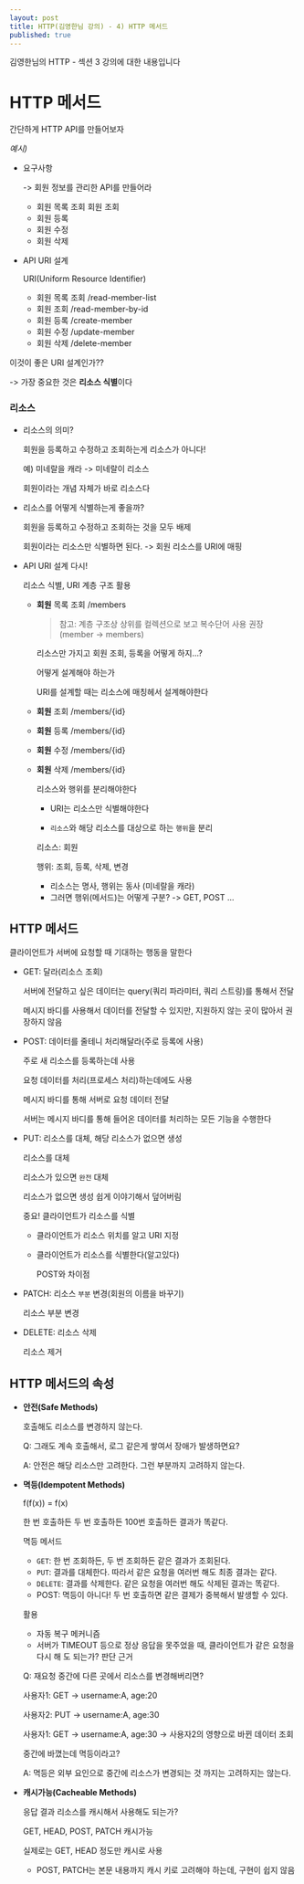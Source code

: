 ```yaml
---
layout: post
title: HTTP(김영한님 강의) - 4) HTTP 메서드
published: true
---
```


김영한님의 HTTP - 섹션 3 강의에 대한 내용입니다

# HTTP 메서드

간단하게 HTTP API를 만들어보자

*예시)*

- 요구사항

    -> 회원 정보를 관리한 API를 만들어라

  - 회원 목록 조회 회원 조회
  - 회원 등록
  - 회원 수정
  - 회원 삭제

- API URI 설계

    URI(Uniform Resource Identifier)

  - 회원 목록 조회 /read-member-list 
  - 회원 조회 /read-member-by-id 
  - 회원 등록 /create-member
  - 회원 수정 /update-member
  - 회원 삭제 /delete-member

이것이 좋은 URI 설계인가??

-> 가장 중요한 것은 **리소스 식별**이다

### 리소스

- 리소스의 의미?

    회원을 등록하고 수정하고 조회하는게 리소스가 아니다!

    예) 미네랄을 캐라 -> 미네랄이 리소스

    회원이라는 개념 자체가 바로 리소스다

- 리소스를 어떻게 식별하는게 좋을까?

    회원을 등록하고 수정하고 조회하는 것을 모두 배제

    회원이라는 리소스만 식별하면 된다. -> 회원 리소스를 URI에 매핑

- API URI 설계 다시!

    리소스 식별, URI 계층 구조 활용


  - **회원** 목록 조회 /members
    
    > 참고: 계층 구조상 상위를 컬렉션으로 보고 복수단어 사용 권장(member -> members)

    리소스만 가지고 회원 조회, 등록을 어떻게 하지...?
    
    어떻게 설계해야 하는가

    URI를 설계할 때는 리소스에 매칭헤서 설계해야한다

  - **회원** 조회 /members/{id}
  - **회원** 등록 /members/{id}
  - **회원** 수정 /members/{id}
  - **회원** 삭제 /members/{id}

    리소스와 행위를 분리해야한다

    - URI는 리소스만 식별해야한다

    - `리소스`와 해당 리소스를 대상으로 하는 `행위`을 분리

    리소스: 회원

    행위: 조회, 등록, 삭제, 변경

    - 리소스는 명사, 행위는 동사 (미네랄을 캐라)
    - 그러면 행위(메서드)는 어떻게 구분? -> GET, POST ...

## HTTP 메서드

클라이언트가 서버에 요청할 때 기대하는 행동을 말한다

- GET: 달라(리소스 조회)

    서버에 전달하고 싶은 데이터는 query(쿼리 파라미터, 쿼리 스트링)를 통해서 전달

    메시지 바디를 사용해서 데이터를 전달할 수 있지만, 지원하지 않는 곳이 많아서 권장하지 않음

    
- POST: 데이터를 줄테니 처리해달라(주로 등록에 사용)

    주로 새 리소스를 등록하는데 사용

    요청 데이터를 처리(프로세스 처리)하는데에도 사용

    메시지 바디를 통해 서버로 요청 데이터 전달

    서버는 메시지 바디를 통해 들어온 데이터를 처리하는 모든 기능을 수행한다

- PUT: 리소스를 대체, 해당 리소스가 없으면 생성

    리소스를 대체

    리소스가 있으면 `완전` 대체 
    
    리소스가 없으면 생성 쉽게 이야기해서 덮어버림

    중요! 클라이언트가 리소스를 식별

    - 클라이언트가 리소스 위치를 알고 URI 지정 
    - 클라이언트가 리소스를 식별한다(알고있다)

        POST와 차이점

- PATCH: 리소스 `부분` 변경(회원의 이름을 바꾸기)

    리소스 부분 변경

- DELETE: 리소스 삭제

    리소스 제거

## HTTP 메서드의 속성

- **안전(Safe Methods)**

    호출해도 리소스를 변경하지 않는다.

    Q: 그래도 계속 호출해서, 로그 같은게 쌓여서 장애가 발생하면요? 
    
    A: 안전은 해당 리소스만 고려한다. 그런 부분까지 고려하지 않는다.

- **멱등(Idempotent Methods)**

    f(f(x)) = f(x)

    한 번 호출하든 두 번 호출하든 100번 호출하든 결과가 똑같다.

    멱등 메서드

    - `GET`: 한 번 조회하든, 두 번 조회하든 같은 결과가 조회된다.
    - `PUT`: 결과를 대체한다. 따라서 같은 요청을 여러번 해도 최종 결과는 같다. 
    - `DELETE`: 결과를 삭제한다. 같은 요청을 여러번 해도 삭제된 결과는 똑같다. 
    - POST: 멱등이 아니다! 두 번 호출하면 같은 결제가 중복해서 발생할 수 있다.

    활용

    - 자동 복구 메커니즘
    - 서버가 TIMEOUT 등으로 정상 응답을 못주었을 때, 클라이언트가 같은 요청을 다시 해 도 되는가? 판단 근거

    Q: 재요청 중간에 다른 곳에서 리소스를 변경해버리면?

    사용자1: GET -> username:A, age:20

    사용자2: PUT -> username:A, age:30

    사용자1: GET -> username:A, age:30 -> 사용자2의 영향으로 바뀐 데이터 조회

    중간에 바꼈는데 멱등이라고?

    A: 멱등은 외부 요인으로 중간에 리소스가 변경되는 것 까지는 고려하지는 않는다.

- **캐시가능(Cacheable Methods)**

    응답 결과 리소스를 캐시해서 사용해도 되는가? 
    
    GET, HEAD, POST, PATCH 캐시가능 
    
    실제로는 GET, HEAD 정도만 캐시로 사용

    - POST, PATCH는 본문 내용까지 캐시 키로 고려해야 하는데, 구현이 쉽지 않음


